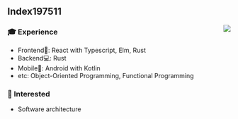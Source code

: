 ## Index197511
<img align="right" src="https://github-readme-stats.vercel.app/api?username=index197511&count_private=true"/>

### :mortar_board: Experience
- Frontend:art:: React with Typescript, Elm, Rust
- Backend:computer:: Rust
- Mobile:iphone:: Android with Kotlin
- etc: Object-Oriented Programming, Functional Programming

### :thought_balloon: Interested
- Software architecture
